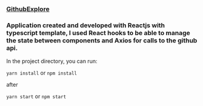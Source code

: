 ### [GithubExplore](https://github-explores.netlify.app/)

### Application created and developed with Reactjs with typescript template, I used React hooks to be able to manage the state between components and Axios for calls to the github api.

In the project directory, you can run:

`yarn install`
or 
`npm install`

after

 `yarn start`
or `npm start`

